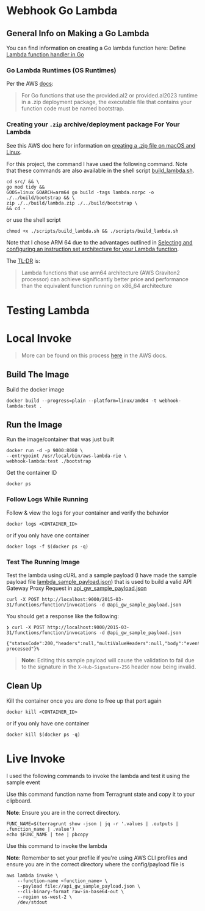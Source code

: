 # Webhook Go Lambda

## General Info on Making a Go Lambda
You can find information on creating a Go lambda function here: Define [Lambda function handler in Go](https://docs.aws.amazon.com/lambda/latest/dg/golang-handler.html)

### Go Lambda Runtimes (OS Runtimes)
Per the AWS [docs](https://docs.aws.amazon.com/lambda/latest/dg/golang-handler.html#golang-handler-naming):
> For Go functions that use the provided.al2 or provided.al2023 runtime in a .zip deployment package, the executable file that contains your function code must be named bootstrap.

### Creating your `.zip` archive/deployment package For Your Lambda
See this AWS doc here for information on [creating a .zip file on macOS and Linux](https://docs.aws.amazon.com/lambda/latest/dg/golang-package.html#golang-package-mac-linux).

For this project, the command I have used the following command. Note that these commands are also available in the shell script [build_lambda.sh](scripts/build_lambda.sh).

```shell
cd src/ && \
go mod tidy && 
GOOS=linux GOARCH=arm64 go build -tags lambda.norpc -o ./../build/bootstrap && \
zip ./../build/lambda.zip ./../build/bootstrap \
&& cd -
```
or use the shell script
```shell
chmod +x ./scripts/build_lambda.sh && ./scripts/build_lambda.sh
```

Note that I chose ARM 64 due to the advantages outlined in [Selecting and configuring an instruction set architecture for your Lambda function](https://docs.aws.amazon.com/lambda/latest/dg/foundation-arch.html#foundation-arch-adv). 

The [TL;DR](https://www.merriam-webster.com/dictionary/TL%3BDR) is:

> Lambda functions that use arm64 architecture (AWS Graviton2 processor) can achieve significantly better price and performance than the equivalent function running on x86_64 architecture

# Testing Lambda

# Local Invoke

> More can be found on this process [here](https://docs.aws.amazon.com/lambda/latest/dg/go-image.html) in the AWS docs.

## Build The Image
Build the docker image 
```shell
docker build --progress=plain --platform=linux/amd64 -t webhook-lambda:test .
```

## Run the Image
Run the image/container that was just built
```shell
docker run -d -p 9000:8080 \
--entrypoint /usr/local/bin/aws-lambda-rie \
webhook-lambda:test ./bootstrap
```

Get the container ID
```shell
docker ps
```
### Follow Logs While Running
Follow & view the logs for your container and verify the behavior
```shell
docker logs <CONTAINER_ID>
```
or if you only have one container
```shell
docker logs -f $(docker ps -q) 
```
### Test The Running Image
Test the lambda using cURL and a sample payload (I have made the sample payload file [lambda_sample_payload.json](config/lambda_sample_payload.json)) that is used to build a valid API Gateway Proxy Request in [api_gw_sample_payload.json](config/api_gw_sample_payload.json)
```shell
curl -X POST http://localhost:9000/2015-03-31/functions/function/invocations -d @api_gw_sample_payload.json
```

You should get a response like the following:
```shell
❯ curl -X POST http://localhost:9000/2015-03-31/functions/function/invocations -d @api_gw_sample_payload.json

{"statusCode":200,"headers":null,"multiValueHeaders":null,"body":"event processed"}%
```

> **Note:** Editing this sample payload will cause the validation to fail due to the signature in the `X-Hub-Signature-256` header now being invalid.

## Clean Up
Kill the container once you are done to free up that port again
```shell
docker kill <CONTAINER_ID>
```
or if you only have one container
```shell
docker kill $(docker ps -q) 
```

# Live Invoke

I used the following commands to invoke the lambda and test it using the sample event

Use this command function name from Terragrunt state and copy it to your clipboard.

**Note**: Ensure you are in the correct directory.
```shell
FUNC_NAME=$(terragrunt show -json | jq -r '.values | .outputs | .function_name | .value')
echo $FUNC_NAME | tee | pbcopy
```

Use this command to invoke the lambda

**Note**: Remember to set your profile if you're using AWS CLI profiles and ensure you are in the correct directory where the config/payload file is
```shell
aws lambda invoke \
    --function-name <function_name> \
    --payload file://api_gw_sample_payload.json \
    --cli-binary-format raw-in-base64-out \
    --region us-west-2 \
    /dev/stdout
```
